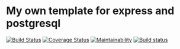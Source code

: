 # My own template for express and postgresql

[![Build Status](https://travis-ci.com/taraskhvyl/express-postgresql.svg?branch=main)](https://travis-ci.com/taraskhvyl/express-postgresql) [![Coverage Status](https://coveralls.io/repos/github/taraskhvyl/express-postgresql/badge.svg?branch=main)](https://coveralls.io/github/taraskhvyl/express-postgresql?branch=main) [![Maintainability](https://api.codeclimate.com/v1/badges/2e19c5b40b01a4bf7079/maintainability)](https://codeclimate.com/github/taraskhvyl/express-postgresql/maintainability) [![Build status](https://ci.appveyor.com/api/projects/status/patt4vyn66ku6kcg?svg=true)](https://ci.appveyor.com/project/taraskhvyl/express-postgresql)
